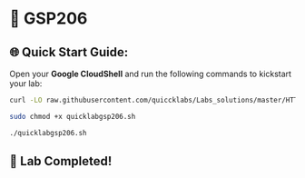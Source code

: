 # 🚀 GSP206


## 🌐 **Quick Start Guide:**

Open your **Google CloudShell** and run the following commands to kickstart your lab:


```bash
curl -LO raw.githubusercontent.com/quiccklabs/Labs_solutions/master/HTTPS%20Content-Based%20Load%20Balancer%20with%20Terraform/quicklabgsp206.sh

sudo chmod +x quicklabgsp206.sh

./quicklabgsp206.sh
```


## 🎉 **Lab Completed!**
